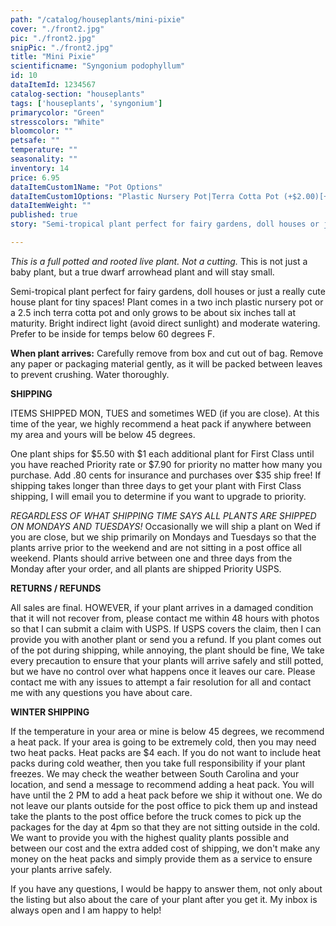 ```yaml
---
path: "/catalog/houseplants/mini-pixie"
cover: "./front2.jpg"
pic: "./front2.jpg"
snipPic: "./front2.jpg"
title: "Mini Pixie"
scientificname: "Syngonium podophyllum"
id: 10 
dataItemId: 1234567
catalog-section: "houseplants"
tags: ['houseplants', 'syngonium']
primarycolor: "Green"
stresscolors: "White"
bloomcolor: ""
petsafe: ""
temperature: ""
seasonality: ""
inventory: 14
price: 6.95
dataItemCustom1Name: "Pot Options"
dataItemCustom1Options: "Plastic Nursery Pot|Terra Cotta Pot (+$2.00)[+2]"
dataItemWeight: ""
published: true
story: "Semi-tropical plant perfect for fairy gardens, doll houses or just a really cute house plant for tiny spaces! Plant comes in a two inch plastic nursery pot or a 2.5 inch terra cotta pot and only grows to be about six inches tall at maturity."

---
```

<em>This is a full potted and rooted live plant. Not a cutting.</em> This is not just a baby plant, but a true dwarf arrowhead plant and will stay small.

Semi-tropical plant perfect for fairy gardens, doll houses or just a really cute house plant for tiny spaces! Plant comes in a two inch plastic nursery pot or a 2.5 inch terra cotta pot and only grows to be about six inches tall at maturity. Bright indirect light (avoid direct sunlight) and moderate watering. Prefer to be inside for temps below 60 degrees F.

<strong>When plant arrives:</strong> Carefully remove from box and cut out of bag. Remove any paper or packaging material gently, as it will be packed between leaves to prevent crushing. Water thoroughly.

<strong>SHIPPING</strong>

ITEMS SHIPPED MON, TUES and sometimes WED (if you are close). At this time of the year, we highly recommend a heat pack if anywhere between my area and yours will be below 45 degrees.

One plant ships for $5.50 with $1 each additional plant for First Class until you have reached Priority rate or $7.90 for priority no matter how many you purchase. Add .80 cents for insurance and purchases over $35 ship free! If shipping takes longer than three days to get your plant with First Class shipping, I will email you to determine if you want to upgrade to priority.

<em>REGARDLESS OF WHAT SHIPPING TIME SAYS ALL PLANTS ARE SHIPPED ON MONDAYS AND TUESDAYS!</em> Occasionally we will ship a plant on Wed if you are close, but we ship primarily on Mondays and Tuesdays so that the plants arrive prior to the weekend and are not sitting in a post office all weekend. Plants should arrive between one and three days from the Monday after your order, and all plants are shipped Priority USPS.

<strong>RETURNS / REFUNDS</strong>

All sales are final. HOWEVER, if your plant arrives in a damaged condition that it will not recover from, please contact me within 48 hours with photos so that I can submit a claim with USPS. If USPS covers the claim, then I can provide you with another plant or send you a refund. If you plant comes out of the pot during shipping, while annoying, the plant should be fine, We take every precaution to ensure that your plants will arrive safely and still potted, but we have no control over what happens once it leaves our care. Please contact me with any issues to attempt a fair resolution for all and contact me with any questions you have about care.

<strong>WINTER SHIPPING</strong>

If the temperature in your area or mine is below 45 degrees, we recommend a heat pack. If your area is going to be extremely cold, then you may need two heat packs. Heat packs are $4 each. If you do not want to include heat packs during cold weather, then you take full responsibility if your plant freezes. We may check the weather between South Carolina and your location, and send a message to recommend adding a heat pack. You will have until the 2 PM to add a heat pack before we ship it without one. We do not leave our plants outside for the post office to pick them up and instead take the plants to the post office before the truck comes to pick up the packages for the day at 4pm so that they are not sitting outside in the cold. We want to provide you with the highest quality plants possible and between our cost and the extra added cost of shipping, we don't make any money on the heat packs and simply provide them as a service to ensure your plants arrive safely.

If you have any questions, I would be happy to answer them, not only about the listing but also about the care of your plant after you get it. My inbox is always open and I am happy to help!